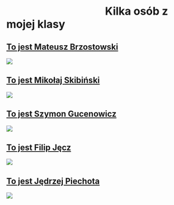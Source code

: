 
<html lang="pl" >
<head>
<meta charset="utf-8" />
<meta http-equiv="X-UA-Compatible" content="IE=edge,chrome,opera=1" />

<link rel="stylesheet" href="boody.css" type="text/css" />

<title>moja klasa</title>
</head>

<body>

<h1>&nbsp;&nbsp;&nbsp;&nbsp;&nbsp;&nbsp;&nbsp;&nbsp;&nbsp;&nbsp;&nbsp;&nbsp;&nbsp;&nbsp;&nbsp;&nbsp;&nbsp;&nbsp;&nbsp;&nbsp;&nbsp;&nbsp;&nbsp;&nbsp;&nbsp;&nbsp;&nbsp;&nbsp;&nbsp;&nbsp;&nbsp;&nbsp;&nbsp;&nbsp;&nbsp;&nbsp;&nbsp;&nbsp;&nbsp;Kilka osób z mojej klasy</h1>

<a href="https://www.facebook.com/profile.php?id=100067066847556"> <h2> To jest Mateusz Brzostowski </h2> </a>
    
<img src="https://scontent.xx.fbcdn.net/v/t1.15752-9/277688883_522736742708503_7058576684140158855_n.jpg?stp=dst-jpg_s640x640&_nc_cat=107&ccb=1-5&_nc_sid=aee45a&_nc_ohc=m1XbWe09uZEAX8O-1RE&_nc_ad=z-m&_nc_cid=0&_nc_ht=scontent.xx&oh=03_AVKHFCLNq5UhYQz4DYckfgDtFH5aDzrj7mCgVQPE_FAowA&oe=6271A6EC" />

<a href="https://www.facebook.com/Skibakoks"> <h2>To jest Mikołaj Skibiński </h2> </a>


<img src="https://scontent.xx.fbcdn.net/v/t1.15752-9/277834300_953959755314232_6665602027776305285_n.jpg?stp=dst-jpg_s600x600&_nc_cat=102&ccb=1-5&_nc_sid=aee45a&_nc_ohc=ro0oExYSesUAX_wcpir&_nc_ad=z-m&_nc_cid=0&_nc_ht=scontent.xx&oh=03_AVI0U0DBmXH_9f1yHGcaqMeezwfsmCccuGwI2xLJDycmEA&oe=62747873" />

<a href="https://www.facebook.com/szymon.gucenowicz.5"> <h2>To jest Szymon Gucenowicz</h2> </a>

<img src="https://scontent.fktw4-1.fna.fbcdn.net/v/t1.15752-9/277548140_1847311628809461_1129681691551425718_n.jpg?stp=dst-jpg_s1080x2048&_nc_cat=109&ccb=1-5&_nc_sid=ae9488&_nc_ohc=Ck1YR30OhIoAX9PNCJu&_nc_ht=scontent.fktw4-1.fna&oh=03_AVIYKp5IObGRFMcawlEtj3ohfSeyQWd-hqdsxmSLUMPawA&oe=62753B88" />

<a href="https://www.facebook.com/profile.php?id=100077528966307"> <h2>To jest Filip Jęcz</h2> </a>

<img src="https://scontent.fktw4-1.fna.fbcdn.net/v/t1.15752-9/277689044_2418196608323129_4644034010137164458_n.jpg?_nc_cat=111&ccb=1-5&_nc_sid=ae9488&_nc_ohc=aTlKaJhl5BcAX-L9ut7&_nc_ht=scontent.fktw4-1.fna&oh=03_AVIJilQejwYOdtsHIDcNBlYoesujVINYhqzz2bje1JXn8g&oe=627372A9" />

<a href="https://www.facebook.com/jedrek.piechota"> <h2>To jest Jędrzej Piechota</h2> </a>


<img src="https://scontent.fktw1-1.fna.fbcdn.net/v/t1.15752-9/277736900_5114715551949033_3759693772465097564_n.jpg?stp=dst-jpg_s1080x2048&_nc_cat=101&ccb=1-5&_nc_sid=ae9488&_nc_ohc=H3WzYCLE-4kAX9agzqe&_nc_ht=scontent.fktw1-1.fna&oh=03_AVLmw11AeXjtPV1Fcdkj5C3nfith-oyT282VSBpEV-3iXw&oe=62744BFE" />




</body>
